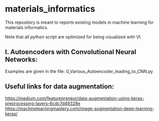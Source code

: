 # materials_informatics

This repository is meant to reports existing models in machine learning for materials informatics.

Note that all python script are optimized for being visualized with VI. 

I. Autoencoders with Convolutional Neural Networks:
---------------------------------------------------
Examples are given in the file: 0_Various_Autoencoder_leading_to_CNN.py

Useful links for data augmentation:
-----------------------------------
https://medium.com/featurepreneur/data-augmentation-using-keras-preprocessing-layers-6cdc7d49328e
https://machinelearningmastery.com/image-augmentation-deep-learning-keras/

